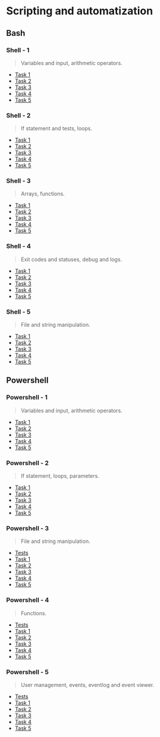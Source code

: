 # Scripting and automatization 

## Bash 

### Shell - 1

>Variables and input, arithmetic operators.

* [Task 1](/shell/shell-1/task1.sh)
* [Task 2](/shell/shell-1/task2.sh)
* [Task 3](/shell/shell-1/task3.sh)
* [Task 4](/shell/shell-1/task4.sh)
* [Task 5](/shell/shell-1/task5.sh)


### Shell - 2

>If statement and tests, loops.

* [Task 1](/shell/shell-2/task1.sh)
* [Task 2](/shell/shell-2/task2.sh)
* [Task 3](/shell/shell-2/task3.sh)
* [Task 4](/shell/shell-2/task4.sh)
* [Task 5](/shell/shell-2/task5.sh)


### Shell - 3

>Arrays, functions.

* [Task 1](/shell/shell-3/task1.sh)
* [Task 2](/shell/shell-3/task2.sh)
* [Task 3](/shell/shell-3/task3.sh)
* [Task 4](/shell/shell-3/task4.sh)
* [Task 5](/shell/shell-3/task5.sh)


### Shell - 4

>Exit codes and statuses, debug and logs.

* [Task 1](/shell/shell-4/task1.sh)
* [Task 2](/shell/shell-4/task2.sh)
* [Task 3](/shell/shell-4/task3.sh)
* [Task 4](/shell/shell-4/task4.sh)
* [Task 5](/shell/shell-4/task5.sh)


### Shell - 5

>File and string manipulation.

* [Task 1](/shell/shell-5/task1.sh)
* [Task 2](/shell/shell-5/task2.sh)
* [Task 3](/shell/shell-5/task3.sh)
* [Task 4](/shell/shell-5/task4.sh)
* [Task 5](/shell/shell-5/task5.sh)


## Powershell 


### Powershell - 1

>Variables and input, arithmetic operators.

* [Task 1](/powershell/powershell-1/task1.ps1)
* [Task 2](/powershell/powershell-1/task2.ps1)
* [Task 3](/powershell/powershell-1/task3.ps1)
* [Task 4](/powershell/powershell-1/task4.ps1)
* [Task 5](/powershell/powershell-1/task5.ps1)


### Powershell - 2

>If statement, loops, parameters.

* [Task 1](/powershell/powershell-2/task1.ps1)
* [Task 2](/powershell/powershell-2/task2.ps1)
* [Task 3](/powershell/powershell-2/task3_params.ps1)
* [Task 4](/powershell/powershell-2/task4_params.ps1)
* [Task 5](/powershell/powershell-2/task5_params.ps1)


### Powershell - 3

>File and string manipulation.

* [Tests](/powershell/powershell-3/tests/)
* [Task 1](/powershell/powershell-3/task1_params.ps1)
* [Task 2](/powershell/powershell-3/task2_params.ps1)
* [Task 3](/powershell/powershell-3/task3_params.ps1)
* [Task 4](/powershell/powershell-3/task4_params.ps1)
* [Task 5](/powershell/powershell-3/task5_params.ps1)


### Powershell - 4

>Functions.

* [Tests](/powershell/powershell-4/tests/)
* [Task 1](/powershell/powershell-4/task1.ps1)
* [Task 2](/powershell/powershell-4/task2_params.ps1)
* [Task 3](/powershell/powershell-4/task3_params.ps1)
* [Task 4](/powershell/powershell-4/task4.ps1)
* [Task 5](/powershell/powershell-4/task5_params.ps1)


### Powershell - 5

>User management, events, eventlog and event viewer.

* [Tests](/powershell/powershell-5/tests/)
* [Task 1](/powershell/powershell-5/task1_params.ps1)
* [Task 2](/powershell/powershell-5/task2_params.ps1)
* [Task 3](/powershell/powershell-5/task3_params.ps1)
* [Task 4](/powershell/powershell-5/task4_params.ps1)
* [Task 5](/powershell/powershell-5/task5_params.ps1)